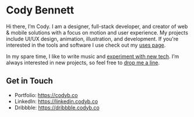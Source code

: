 # Cody Bennett

Hi there, I’m Cody. I am a designer, full-stack developer, and creator of web & mobile solutions with a focus on motion and user experience. My projects include UI/UX design, animation, illustration, and development. If you're interested in the tools and software I use check out my [uses page](https://codyb.co/uses).

In my spare time, I like to write music and [experiment with new tech](https://codyb.co/articles). I’m always interested in new projects, so feel free to [drop me a line](https://codyb.co/contact).

## Get in Touch
- Portfolio: https://codyb.co
- LinkedIn: https://linkedin.codyb.co
- Dribbble: https://dribbble.codyb.co
